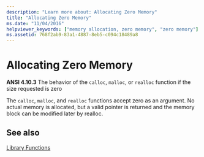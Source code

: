 ```yaml
---
description: "Learn more about: Allocating Zero Memory"
title: "Allocating Zero Memory"
ms.date: "11/04/2016"
helpviewer_keywords: ["memory allocation, zero memory", "zero memory"]
ms.assetid: 768f2ab9-83a1-4887-8eb5-c094c18489a8
---
```

# Allocating Zero Memory

**ANSI 4.10.3** The behavior of the `calloc`, `malloc`, or `realloc` function if the size requested is zero

The `calloc`, `malloc`, and `realloc` functions accept zero as an argument. No actual memory is allocated, but a valid pointer is returned and the memory block can be modified later by realloc.

## See also

[Library Functions](../c-language/library-functions.md)
